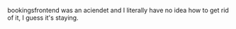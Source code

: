 
bookingsfrontend was an aciendet and I literally have no idea how to get rid of it, I guess it's staying.
